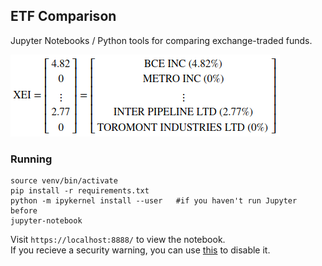 ## ETF Comparison
Jupyter Notebooks / Python tools for comparing exchange-traded funds.

![Readme Image](https://github.com/olestourko/etf-comparison/raw/master/readme-image.png)

### Running

```
source venv/bin/activate
pip install -r requirements.txt
python -m ipykernel install --user   #if you haven't run Jupyter before
jupyter-notebook
```

Visit `https://localhost:8888/` to view the notebook.  
If you recieve a security warning, you can use [this](https://superuser.com/questions/772762/how-can-i-disable-security-checks-for-localhost) to disable it.
